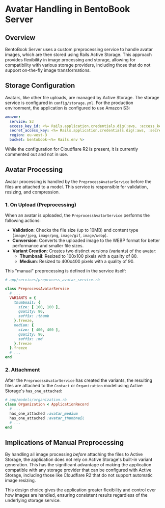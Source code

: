 # Avatar Handling in BentoBook Server

## Overview
BentoBook Server uses a custom preprocessing service to handle avatar images, which are then stored using Rails Active Storage. This approach provides flexibility in image processing and storage, allowing for compatibility with various storage providers, including those that do not support on-the-fly image transformations.

## Storage Configuration
Avatars, like other file uploads, are managed by Active Storage. The storage service is configured in `config/storage.yml`. For the production environment, the application is configured to use Amazon S3:

```yml
amazon:
  service: S3
  access_key_id: <%= Rails.application.credentials.dig(:aws, :access_key_id) %>
  secret_access_key: <%= Rails.application.credentials.dig(:aws, :secret_access_key) %>
  region: eu-west-3
  bucket: bentobook-<%= Rails.env %>
```

While the configuration for Cloudflare R2 is present, it is currently commented out and not in use.

## Avatar Processing
Avatar processing is handled by the `PreprocessAvatarService` before the files are attached to a model. This service is responsible for validation, resizing, and compression.

### 1. On Upload (Preprocessing)
When an avatar is uploaded, the `PreprocessAvatarService` performs the following actions:

*   **Validation**: Checks the file size (up to 10MB) and content type (`image/jpeg`, `image/png`, `image/gif`, `image/webp`).
*   **Conversion**: Converts the uploaded image to the WEBP format for better performance and smaller file sizes.
*   **Variant Creation**: Creates two distinct versions (variants) of the avatar:
    *   **Thumbnail**: Resized to 100x100 pixels with a quality of 80.
    *   **Medium**: Resized to 400x400 pixels with a quality of 90.

This "manual" preprocessing is defined in the service itself:

```ruby
# app/services/preprocess_avatar_service.rb

class PreprocessAvatarService
  # ...
  VARIANTS = {
    thumbnail: {
      size: [ 100, 100 ],
      quality: 80,
      suffix: :thumb
    }.freeze,
    medium: {
      size: [ 400, 400 ],
      quality: 90,
      suffix: :md
    }.freeze
  }.freeze
  # ...
end
```

### 2. Attachment
After the `PreprocessAvatarService` has created the variants, the resulting files are attached to the `Contact` or `Organization` model using Active Storage's `has_one_attached`:

```ruby
# app/models/organization.rb
class Organization < ApplicationRecord
  # ...
  has_one_attached :avatar_medium
  has_one_attached :avatar_thumbnail
  # ...
end
```

## Implications of Manual Preprocessing
By handling all image processing *before* attaching the files to Active Storage, the application does not rely on Active Storage's built-in variant generation. This has the significant advantage of making the application compatible with any storage provider that can be configured with Active Storage, including those like Cloudflare R2 that do not support automatic image resizing.

This design choice gives the application greater flexibility and control over how images are handled, ensuring consistent results regardless of the underlying storage service.
